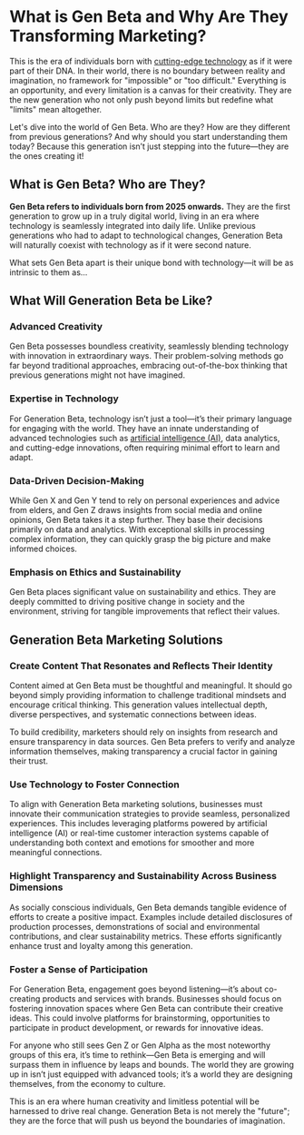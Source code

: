 # What is Gen Beta and Why Are They Transforming Marketing?

This is the era of individuals born with [cutting-edge technology](https://www.jenosize.com/en/service/technology) as if it were part of their DNA. In their world, there is no boundary between reality and imagination, no framework for "impossible" or "too difficult." Everything is an opportunity, and every limitation is a canvas for their creativity. They are the new generation who not only push beyond limits but redefine what "limits" mean altogether.

Let's dive into the world of Gen Beta. Who are they? How are they different from previous generations? And why should you start understanding them today? Because this generation isn’t just stepping into the future—they are the ones creating it!

## What is Gen Beta? Who are They?

**Gen Beta refers to individuals born from 2025 onwards.** They are the first generation to grow up in a truly digital world, living in an era where technology is seamlessly integrated into daily life. Unlike previous generations who had to adapt to technological changes, Generation Beta will naturally coexist with technology as if it were second nature.

What sets Gen Beta apart is their unique bond with technology—it will be as intrinsic to them as...

## What Will Generation Beta be Like?

### Advanced Creativity

Gen Beta possesses boundless creativity, seamlessly blending technology with innovation in extraordinary ways. Their problem-solving methods go far beyond traditional approaches, embracing out-of-the-box thinking that previous generations might not have imagined.

### Expertise in Technology

For Generation Beta, technology isn’t just a tool—it’s their primary language for engaging with the world. They have an innate understanding of advanced technologies such as [artificial intelligence (AI)](https://www.jenosize.com/en/ideas/futurist/thai-ai-service-platforms), data analytics, and cutting-edge innovations, often requiring minimal effort to learn and adapt.

### Data-Driven Decision-Making

While Gen X and Gen Y tend to rely on personal experiences and advice from elders, and Gen Z draws insights from social media and online opinions, Gen Beta takes it a step further. They base their decisions primarily on data and analytics. With exceptional skills in processing complex information, they can quickly grasp the big picture and make informed choices.

### Emphasis on Ethics and Sustainability

Gen Beta places significant value on sustainability and ethics. They are deeply committed to driving positive change in society and the environment, striving for tangible improvements that reflect their values.

## Generation Beta Marketing Solutions

### Create Content That Resonates and Reflects Their Identity

Content aimed at Gen Beta must be thoughtful and meaningful. It should go beyond simply providing information to challenge traditional mindsets and encourage critical thinking. This generation values intellectual depth, diverse perspectives, and systematic connections between ideas.

To build credibility, marketers should rely on insights from research and ensure transparency in data sources. Gen Beta prefers to verify and analyze information themselves, making transparency a crucial factor in gaining their trust.

### Use Technology to Foster Connection

To align with Generation Beta marketing solutions, businesses must innovate their communication strategies to provide seamless, personalized experiences. This includes leveraging platforms powered by artificial intelligence (AI) or real-time customer interaction systems capable of understanding both context and emotions for smoother and more meaningful connections.

### Highlight Transparency and Sustainability Across Business Dimensions

As socially conscious individuals, Gen Beta demands tangible evidence of efforts to create a positive impact. Examples include detailed disclosures of production processes, demonstrations of social and environmental contributions, and clear sustainability metrics. These efforts significantly enhance trust and loyalty among this generation.

### Foster a Sense of Participation

For Generation Beta, engagement goes beyond listening—it’s about co-creating products and services with brands. Businesses should focus on fostering innovation spaces where Gen Beta can contribute their creative ideas. This could involve platforms for brainstorming, opportunities to participate in product development, or rewards for innovative ideas.

For anyone who still sees Gen Z or Gen Alpha as the most noteworthy groups of this era, it’s time to rethink—Gen Beta is emerging and will surpass them in influence by leaps and bounds. The world they are growing up in isn’t just equipped with advanced tools; it’s a world they are designing themselves, from the economy to culture.

This is an era where human creativity and limitless potential will be harnessed to drive real change. Generation Beta is not merely the "future"; they are the force that will push us beyond the boundaries of imagination.